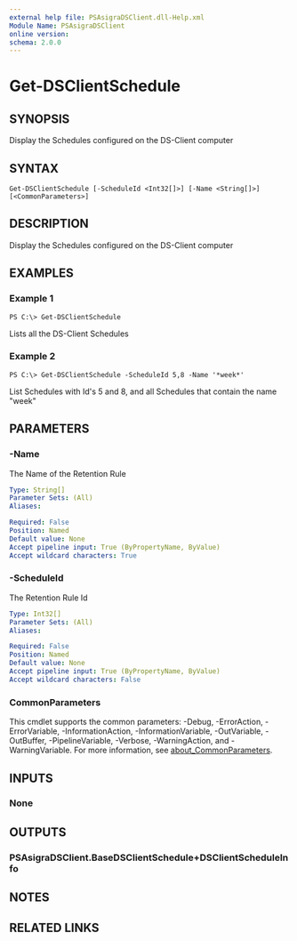 ```yaml
---
external help file: PSAsigraDSClient.dll-Help.xml
Module Name: PSAsigraDSClient
online version:
schema: 2.0.0
---
```


# Get-DSClientSchedule

## SYNOPSIS
Display the Schedules configured on the DS-Client computer

## SYNTAX

```
Get-DSClientSchedule [-ScheduleId <Int32[]>] [-Name <String[]>] [<CommonParameters>]
```

## DESCRIPTION
Display the Schedules configured on the DS-Client computer

## EXAMPLES

### Example 1
```
PS C:\> Get-DSClientSchedule
```

Lists all the DS-Client Schedules

### Example 2
```
PS C:\> Get-DSClientSchedule -ScheduleId 5,8 -Name '*week*'
```

List Schedules with Id's 5 and 8, and all Schedules that contain the name "week"

## PARAMETERS

### -Name
The Name of the Retention Rule

```yaml
Type: String[]
Parameter Sets: (All)
Aliases:

Required: False
Position: Named
Default value: None
Accept pipeline input: True (ByPropertyName, ByValue)
Accept wildcard characters: True
```

### -ScheduleId
The Retention Rule Id

```yaml
Type: Int32[]
Parameter Sets: (All)
Aliases:

Required: False
Position: Named
Default value: None
Accept pipeline input: True (ByPropertyName, ByValue)
Accept wildcard characters: False
```

### CommonParameters
This cmdlet supports the common parameters: -Debug, -ErrorAction, -ErrorVariable, -InformationAction, -InformationVariable, -OutVariable, -OutBuffer, -PipelineVariable, -Verbose, -WarningAction, and -WarningVariable. For more information, see [about_CommonParameters](http://go.microsoft.com/fwlink/?LinkID=113216).

## INPUTS

### None
## OUTPUTS

### PSAsigraDSClient.BaseDSClientSchedule+DSClientScheduleInfo

## NOTES

## RELATED LINKS
